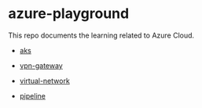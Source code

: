 # azure-playground


This repo documents the learning related to Azure Cloud.

- [aks](./aks/Readme.md)

- [vpn-gateway](./vpn-gateway/Readme.md)

- [virtual-network](./virtual-network/Readme.md)

- [pipeline](./pipeline/Readme.md)
